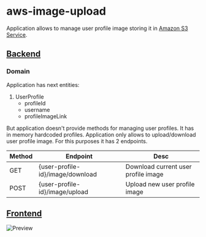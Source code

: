 # aws-image-upload

Application allows to manage user profile image storing it in [Amazon S3 Service](https://docs.aws.amazon.com/s3/index.html).

## [Backend](https://github.com/DendeberiaOleksandr/aws-image-upload/tree/master)

### Domain
Application has next entities:
1. UserProfile
    - profileId
    - username
    - profileImageLink

But application doesn't provide methods for managing user profiles. It has in memory hardcoded profiles. Application only allows to upload/download user profile image. For this purposes it has 2 endpoints.

| Method  | Endpoint | Desc |
| ------------- | ------------- | ------------- |
| GET  | {user-profile-id}/image/download  | Download current user profile image |
| POST  | {user-profile-id}/image/upload  | Upload new user profile image |

## [Frontend](https://github.com/DendeberiaOleksandr/aws-image-upload/tree/frontend)

![Preview](https://imgur.com/RF2NZwz)
